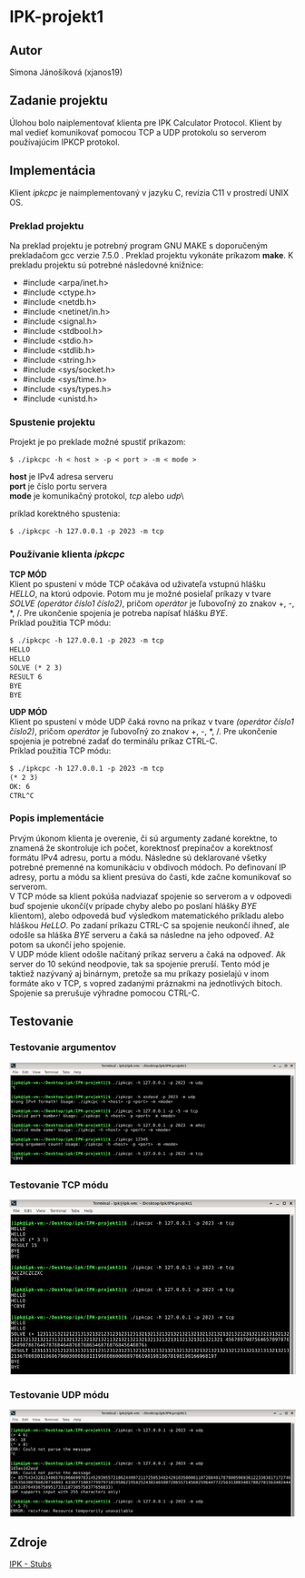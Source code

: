 # IPK-projekt1
## Autor 
Simona Jánošíková (xjanos19)

## Zadanie projektu 
Úlohou bolo naiplementovať klienta pre IPK Calculator Protocol. Klient by mal vedieť komunikovať pomocou TCP a UDP protokolu so serverom používajúcim IPKCP protokol.

## Implementácia
Klient *ipkcpc* je naimplementovaný v jazyku C, revízia C11 v prostredí UNIX OS.

### Preklad projektu
Na preklad projektu je potrebný program GNU MAKE s doporučeným prekladačom gcc verzie 7.5.0 . Preklad projektu vykonáte príkazom **make**. K prekladu projektu sú potrebné následovné knižnice:
* #include <arpa/inet.h>
* #include <ctype.h>
* #include <netdb.h>
* #include <netinet/in.h>
* #include <signal.h>
* #include <stdbool.h>
* #include <stdio.h>
* #include <stdlib.h>
* #include <string.h>
* #include <sys/socket.h>
* #include <sys/time.h>
* #include <sys/types.h>
* #include <unistd.h>

### Spustenie projektu
Projekt je po preklade možné spustiť príkazom: 
```
$ ./ipkcpc -h < host > -p < port > -m < mode > 
```
**host** je IPv4 adresa serveru \
**port** je číslo portu servera\
**mode** je komunikačný protokol, *tcp* alebo *udp*\

príklad korektného spustenia: 
```
$ ./ipkcpc -h 127.0.0.1 -p 2023 -m tcp
```

### Používanie klienta *ipkcpc*
**TCP MÓD** \
Klient po spustení v móde TCP očakáva od uživateľa vstupnú hlášku *HELLO*, na ktorú odpovie. Potom mu je možné posielaľ príkazy v tvare *SOLVE (operátor číslo1 číslo2)*, pričom *operátor* je ľubovoľný zo znakov +, -, *, /. Pre ukončenie spojenia je potreba napísať hlášku *BYE*.\
Príklad použitia TCP módu:
```
$ ./ipkcpc -h 127.0.0.1 -p 2023 -m tcp 
HELLO
HELLO
SOLVE (* 2 3)
RESULT 6
BYE
BYE
```

**UDP MÓD** \
Klient po spustení v móde UDP čaká rovno na príkaz v tvare *(operátor číslo1 číslo2)*, pričom *operátor* je ľubovoľný zo znakov +, -, *, /. Pre ukončenie spojenia je potrebné zadať do terminálu príkaz CTRL-C. \
Príklad použitia TCP módu:
```
$ ./ipkcpc -h 127.0.0.1 -p 2023 -m tcp 
(* 2 3)
OK: 6
CTRL^C
```

### Popis implementácie
Prvým úkonom klienta je overenie, či sú argumenty zadané korektne, to znamená že skontroluje ich počet, korektnosť prepínačov a korektnosť formátu IPv4 adresu, portu a módu. Následne sú deklarované všetky potrebné premenné na komunikáciu v obdivoch módoch. Po definovaní IP adresy, portu a módu sa klient presúva do časti, kde začne komunikovať so serverom. \
V TCP móde sa klient pokúša nadviazať spojenie so serverom a v odpovedi buď spojenie ukončí(v prípade chyby alebo po poslaní hlášky *BYE* klientom), alebo odpovedá buď výsledkom matematického príkladu alebo hláškou *HeLLO*. Po zadaní príkazu CTRL-C sa spojenie neukončí ihneď, ale odošle sa hláška *BYE* serveru a čaká sa následne na jeho odpoveď. Až potom sa ukončí jeho spojenie. \
V UDP móde klient odošle načitaný príkaz serveru a čaká na odpoveď. Ak server do 10 sekúnd neodpovie, tak sa spojenie preruší. Tento mód je taktiež nazývaný aj binárnym, pretože sa mu príkazy posielajú v inom formáte ako v TCP, s vopred zadanými práznakmi na jednotlivých bitoch. Spojenie sa prerušuje výhradne pomocou CTRL-C.

## Testovanie
### Testovanie argumentov
![TEST_ARGUMENTY](./test_screenshots/argumenty.png)

### Testovanie TCP módu
![TEST_TCP](./test_screenshots/tcp.png)

### Testovanie UDP módu
![TEST_UDP](./test_screenshots/udp.png)

## Zdroje 
[IPK - Stubs](https://git.fit.vutbr.cz/NESFIT/IPK-Projekty/src/branch/master/Stubs/cpp)